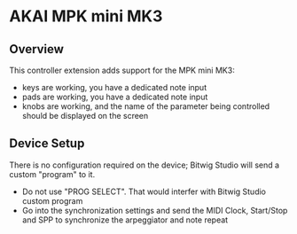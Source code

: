 # AKAI MPK mini MK3

## Overview

This controller extension adds support for the MPK mini MK3:
 - keys are working, you have a dedicated note input
 - pads are working, you have a dedicated note input
 - knobs are working, and the name of the parameter being controlled should be displayed on the screen

## Device Setup

There is no configuration required on the device; Bitwig Studio will send a custom "program" to it.

 - Do not use "PROG SELECT". That would interfer with Bitwig Studio custom program
 - Go into the synchronization settings and send the MIDI Clock, Start/Stop and SPP to synchronize the arpeggiator and note repeat
